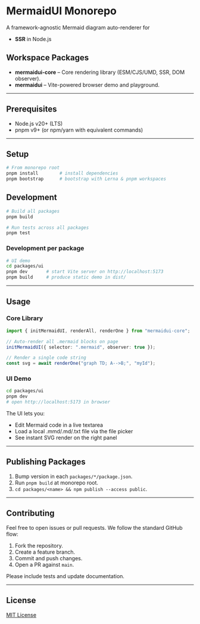 # MermaidUI Monorepo

A framework-agnostic Mermaid diagram auto-renderer for

- **SSR** in Node.js

## Workspace Packages

- **mermaidui-core** – Core rendering library (ESM/CJS/UMD, SSR, DOM observer).
- **mermaidui** – Vite-powered browser demo and playground.

---

## Prerequisites

- Node.js v20+ (LTS)
- pnpm v9+ (or npm/yarn with equivalent commands)

---

## Setup

```bash
# From monorepo root
pnpm install        # install dependencies
pnpm bootstrap      # bootstrap with Lerna & pnpm workspaces
```

## Development

```bash
# Build all packages
pnpm build

# Run tests across all packages
pnpm test
```

### Development per package

```bash
# UI demo
cd packages/ui
pnpm dev       # start Vite server on http://localhost:5173
pnpm build     # produce static demo in dist/
```

---

## Usage

### Core Library

```ts
import { initMermaidUI, renderAll, renderOne } from "mermaidui-core";

// Auto-render all .mermaid blocks on page
initMermaidUI({ selector: ".mermaid", observer: true });

// Render a single code string
const svg = await renderOne("graph TD; A-->B;", "myId");
```

### UI Demo

```bash
cd packages/ui
pnpm dev
# open http://localhost:5173 in browser
```

The UI lets you:

- Edit Mermaid code in a live textarea
- Load a local .mmd/.md/.txt file via the file picker
- See instant SVG render on the right panel

---

## Publishing Packages

1. Bump version in each `packages/*/package.json`.
2. Run `pnpm build` at monorepo root.
3. `cd packages/<name> && npm publish --access public`.

---

## Contributing

Feel free to open issues or pull requests. We follow the standard GitHub flow:

1. Fork the repository.
2. Create a feature branch.
3. Commit and push changes.
4. Open a PR against `main`.

Please include tests and update documentation.

---

## License

[MIT License](LICENSE)
